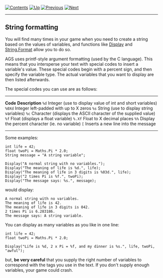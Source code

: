 []()

[![Contents](contents.gif)](ags) [![Up](up.gif)](ags28#topic41)
[![Previous](back.gif)](ags33#topic45)
[![Next](forward.gif)](ags35#ScriptModules)

------------------------------------------------------------------------

String formatting
-----------------

You will find many times in your game when you need to create a string
based on the values of variables, and functions like
[Display](ags78#Display) and
[String.Format](ags76#String.Format) allow you to do so.

AGS uses printf-style argument formatting (used by the C language). This
means that you intersperse your text with special codes to insert a
variable's value. These special codes begin with a percent sign, and
then specify the variable type. The actual variables that you want to
display are then listed afterwards.

The special codes you can use are as follows:

  ---------- ----------------------------------------------------------------
  **Code**   **Description**
  `%d`       Integer (use to display value of int and short variables)
  `%0Xd`     Integer left-padded with up to X zeros
  `%s`       String (use to display string variables)
  `%c`       Character (displays the ASCII character of the supplied value)
  `%f`       Float (displays a float variable)
  `%.Xf`     Float to X decimal places
  `%%`       Display the percent character (ie. no variable)
  `[`        Inserts a new line into the message
  ---------- ----------------------------------------------------------------

Some examples:

    int life = 42;
    float twoPi = Maths.Pi * 2.0;
    String message = "A string variable";

    Display("A normal string with no variables.");
    Display("The meaning of life is %d.", life);
    Display("The meaning of life in 3 digits is %03d.", life);
    Display("2 times Pi is %f.", twoPi);
    Display("The message says: %s.", message);

would display:

    A normal string with no variables.
    The meaning of life is 42.
    The meaning of life in 3 digits is 042.
    2 times Pi is 6.283186.
    The message says: A string variable.

You can display as many variables as you like in one line:

    int life = 42;
    float twoPi = Maths.Pi * 2.0;

    Display("Life is %d, 2 x Pi = %f, and my dinner is %s.", life, twoPi, "awful");

but, **be very careful** that you supply the right number of variables
to correspond with the tags you use in the text. If you don't supply
enough variables, your game could crash.
